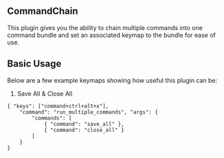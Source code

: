 ## **CommandChain**

This plugin gives you the ability to chain multiple commands into one command bundle and set an associated keymap to the bundle for ease of use.

## Basic Usage
Below are a few example keymaps showing how useful this plugin can be:

1. Save All & Close All
```
{ "keys": ["command+ctrl+alt+x"],
    "command": "run_multiple_commands", "args": {
	    "commands": [
		    { "command": "save_all" },
		    { "command": "close_all" }
		]
	}
}

```

